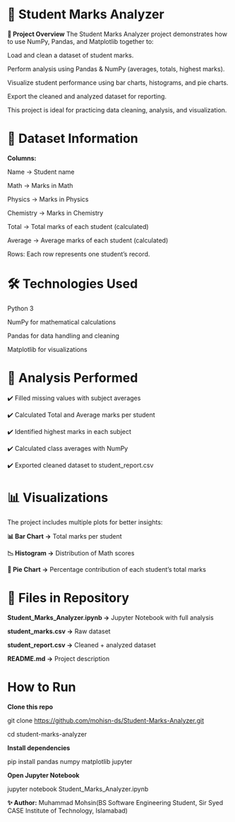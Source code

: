 # 📝 Student Marks Analyzer
**📌 Project Overview**
The Student Marks Analyzer project demonstrates how to use NumPy, Pandas, and Matplotlib together to:

Load and clean a dataset of student marks.

Perform analysis using Pandas & NumPy (averages, totals, highest marks).

Visualize student performance using bar charts, histograms, and pie charts.

Export the cleaned and analyzed dataset for reporting.

This project is ideal for practicing data cleaning, analysis, and visualization.

# 📂 Dataset Information

**Columns:**

Name → Student name

Math → Marks in Math

Physics → Marks in Physics

Chemistry → Marks in Chemistry

Total → Total marks of each student (calculated)

Average → Average marks of each student (calculated)

Rows: Each row represents one student’s record.

# 🛠️ Technologies Used

Python 3

NumPy for mathematical calculations

Pandas for data handling and cleaning

Matplotlib for visualizations

# 📑 Analysis Performed

✔️ Filled missing values with subject averages

✔️ Calculated Total and Average marks per student

✔️ Identified highest marks in each subject

✔️ Calculated class averages with NumPy

✔️ Exported cleaned dataset to student_report.csv

# 📊 Visualizations

The project includes multiple plots for better insights:

**📊 Bar Chart →** Total marks per student

**📉 Histogram →** Distribution of Math scores

**🥧 Pie Chart →** Percentage contribution of each student’s total marks

# 📂 Files in Repository

**Student_Marks_Analyzer.ipynb →** Jupyter Notebook with full analysis

**student_marks.csv →** Raw dataset

**student_report.csv →** Cleaned + analyzed dataset

**README.md →** Project description

# How to Run

**Clone this repo**

git clone https://github.com/mohisn-ds/Student-Marks-Analyzer.git

cd student-marks-analyzer

**Install dependencies**

pip install pandas numpy matplotlib jupyter

**Open Jupyter Notebook**

jupyter notebook Student_Marks_Analyzer.ipynb


**✨ Author:** Muhammad Mohsin(BS Software Engineering Student, Sir Syed CASE Institute of Technology, Islamabad)
